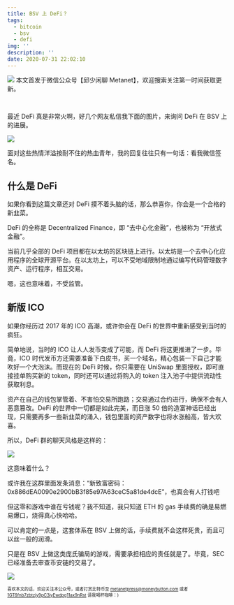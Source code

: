 ```yaml
---
title: BSV 上 DeFi？
tags:
  - bitcoin
  - bsv
  - defi
img: ''
description: ''
date: 2020-07-31 22:02:10
---
```


![](https://imgkr.cn-bj.ufileos.com/714a9aaf-8719-40e1-b72f-7fe1edd36a22.png)
本文首发于微信公众号【邱少闲聊 Metanet】，欢迎搜索关注第一时间获取更新。

![]()

##

最近 DeFi 真是非常火啊，好几个网友私信我下面的图片，来询问 DeFi 在 BSV 上的进展。


![](https://imgkr2.cn-bj.ufileos.com/fde7e2b5-307b-4290-83ce-97cfec6a7be1.jpeg?UCloudPublicKey=TOKEN_8d8b72be-579a-4e83-bfd0-5f6ce1546f13&Signature=0zfDz66w0InngrYmZ5%252FhPAKOJhU%253D&Expires=1596291462)

面对这些热情洋溢按耐不住的热血青年，我的回复往往只有一句话：看我微信签名。

<!--more-->

## 什么是 DeFi

如果你看到这篇文章还对 DeFi 摸不着头脑的话，那么恭喜你，你会是一个合格的新韭菜。

DeFi 的全称是 Decentralized Finance，即 “去中心化金融”，也被称为 “开放式金融”。

当前几乎全部的 DeFi 项目都在以太坊的区块链上进行。以太坊是一个去中心化应用程序的全球开源平台。在以太坊上，可以不受地域限制地通过编写代码管理数字资产、运行程序，相互交易。

嗯，这也意味着，不受监管。

## 新版 ICO

如果你经历过 2017 年的 ICO 高潮，或许你会在 DeFi 的世界中重新感受到当时的疯狂。

简单地说，当时的 ICO 让人人发币变成了可能，而 DeFi 将这更推进了一步。毕竟，ICO 时代发币方还需要准备下白皮书，买一个域名，精心包装一下自己才能吹好一个大泡沫。而现在的 DeFi 时候，你只需要在 UniSwap 里面授权，即可直接挂单购买新的 token，同时还可以通过将购入的 token 注入池子中提供流动性获取利息。

资产在自己的钱包掌管着、不害怕交易所跑路；交易通过合约进行，确保不会有人恶意篡改。DeFi 的世界中一切都是如此完美，而日涨 50 倍的造富神话已经出现，只需要再多一些新韭菜的涌入，钱包里面的资产数字也将水涨船高，皆大欢喜。

所以，DeFi 群的聊天风格是这样的：

![](https://imgkr2.cn-bj.ufileos.com/38ae7626-ce0b-4088-9078-36b055158283.jpeg?UCloudPublicKey=TOKEN_8d8b72be-579a-4e83-bfd0-5f6ce1546f13&Signature=MVu5gcRAvPKdUdifQzcQ6FYM4do%253D&Expires=1596293061)

这意味着什么？

或许我在这群里面发条消息：“新致富密码：0x886dEA0090e2900bB3f85e97A63ceC5a81de4dcE”，也真会有人打钱吧

但这零和游戏中谁在亏钱呢？我不知道，我只知道 ETH 的 gas 手续费的确是易燃易爆口，烧得真心快哈哈。

可以肯定的一点是，这套体系在 BSV 上做的话，手续费就不会这样死贵，而且可以丝一般的润滑。

只是在 BSV 上做这类庞氏骗局的游戏，需要承担相应的责任就是了。毕竟，SEC 已经准备去审查币安链的交易了。

![](https://imgkr.cn-bj.ufileos.com/9c7d15e2-403a-4c2b-b01d-05c4cb14ad42.png)

<sub><sup > 喜欢本文的话，欢迎关注本公众号，或者打赏比特币至 [metanetpress@moneybutton.com](bitcoin:metanetpress@moneybutton.com) 或者 [1GT6fnb7zbtzjy9pC3iyEwdpg11ax9nRst](bitcoin:1GT6fnb7zbtzjy9pC3iyEwdpg11ax9nRst) 请我喝杯咖啡：)</sup></sub>
